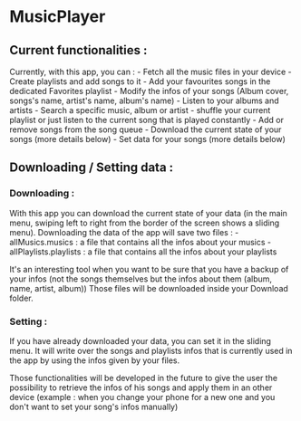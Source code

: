 # MusicPlayer

## Current functionalities :

Currently, with this app, you can :
    - Fetch all the music files in your device
    - Create playlists and add songs to it
    - Add your favourites songs in the dedicated Favorites playlist
    - Modify the infos of your songs (Album cover, songs's name, artist's name, album's name)
    - Listen to your albums and artists
    - Search a specific music, album or artist
    - shuffle your current playlist or just listen to the current song that is played constantly
    - Add or remove songs from the song queue
    - Download the current state of your songs (more details below)
    - Set data for your songs (more details below)
    
## Downloading / Setting data :

### Downloading :

With this app you can download the current state of your data (in the main menu, swiping left to right from the border of the screen shows a sliding menu).
Downloading the data of the app will save two files :
    - allMusics.musics : a file that contains all the infos about your musics
    - allPlaylists.playlists : a file that contains all the infos about your playlists

It's an interesting tool when you want to be sure that you have a backup of your infos (not the songs themselves but the infos about them (album, name, artist, album)) 
Those files will be downloaded inside your Download folder.

### Setting :
If you have already downloaded your data, you can set it in the sliding menu.
It will write over the songs and playlists infos that is currently used in the app by using the infos given by your files.

Those functionalities will be developed in the future to give the user the possibility to retrieve the infos of his songs and apply them in an other device (example : when you change your phone for a new one and you don't want to set your song's infos manually)
